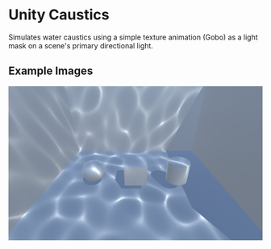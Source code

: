 # Unity Caustics

Simulates water caustics using a simple texture animation (Gobo) as a light mask on a scene's primary directional light.

## Example Images

![Basic Scene](https://github.com/nick-funk/unity-caustics/blob/main/readme/sample0.jpg?raw=true)